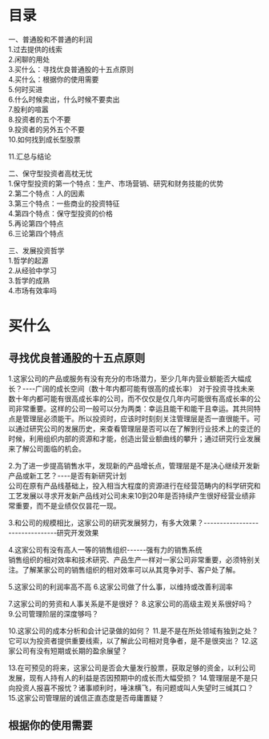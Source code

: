 # 目录   
一、普通股和不普通的利润   
1.过去提供的线索   
2.闲聊的用处   
3.买什么：寻找优良普通股的十五点原则    
4.买什么：根据你的使用需要   
5.何时买进    
6.什么时候卖出，什么时候不要卖出   
7.股利的喧嚣   
8.投资者的五个不要   
9.投资者的另外五个不要    
10.如何找到成长型股票   

11.汇总与结论    

二、保守型投资者高枕无忧     
1.保守型投资的第一个特点：生产、市场营销、研究和财务技能的优势    
2.第二个特点：人的因素    
3.第三个特点：一些商业的投资特征    
4.第四个特点：保守型投资的价格    
5.再论第四个特点    
6.三论第四个特点     

三、发展投资哲学    
1.哲学的起源     
2.从经验中学习    
3.哲学的成熟    
4.市场有效率吗    

# 买什么
## 寻找优良普通股的十五点原则  
1.这家公司的产品或服务有没有充分的市场潜力，至少几年内营业额能否大幅成长？----广阔的成长空间（数十年内都可能有很高的成长率）
  对于投资寻找未来数十年内都可能有很高成长率的公司，而不仅仅是仅几年内可能很有高成长率的公司非常重要。这样的公司一般可以分为两类：幸运且能干和能干且幸运。其共同特点是管理层必须能干。所以投资时，应该时时刻刻关注管理层是否一直很能干。可以通过研究公司的发展历史，来查看管理层是否可以在了解到行业技术上的变迁的时候，利用组织内部的资源和才能，创造出营业额曲线的攀升；通过研究行业发展来了解公司面临的机会。
  
2.为了进一步提高销售水平，发现新的产品增长点，管理层是不是决心继续开发新产品或新工艺？----是否有新研究计划    
  公司在原有产品线基础上，投入相当大程度的资源进行在经营范畴内的科学研究和工艺发展以寻求开发新产品线对公司未来10到20年是否持续产生很好经营业绩非常重要，而不是业绩仅仅昙花一现。
  
3.和公司的规模相比，这家公司的研究发展努力，有多大效果？--------------------------------研究开发效果    

4.这家公司有没有高人一等的销售组织------强有力的销售系统      
  销售组织的相对效率和技术研究、产品生产一样对一家公司非常重要，必须特别关注。了解某家公司的销售组织的相对效率可以从其竞争对手、客户处了解。

5.这家公司的利润率高不高
6.这家公司做了什么事，以维持或改善利润率

7.这家公司的劳资和人事关系是不是很好？
8.这家公司的高级主观关系很好吗？
9.公司管理阶层的深度够吗？

10.这家公司的成本分析和会计记录做的如何？
11.是不是在所处领域有独到之处？它可以为投资者提供重要线索，以了解此公司相对竞争者，是不是很突出？
12.这家公司有没有短期或长期的盈余展望？

13.在可预见的将来，这家公司是否会大量发行股票，获取足够的资金，以利公司发展，现有人持有人的利益是否因预期中的成长而大幅受损？
14.管理层是不是只向投资人报喜不报忧？诸事顺利时，唾沫横飞，有问题或叫人失望时三缄其口？
15.这家公司管理层的诚信正直态度是否毋庸置疑？

## 根据你的使用需要   
